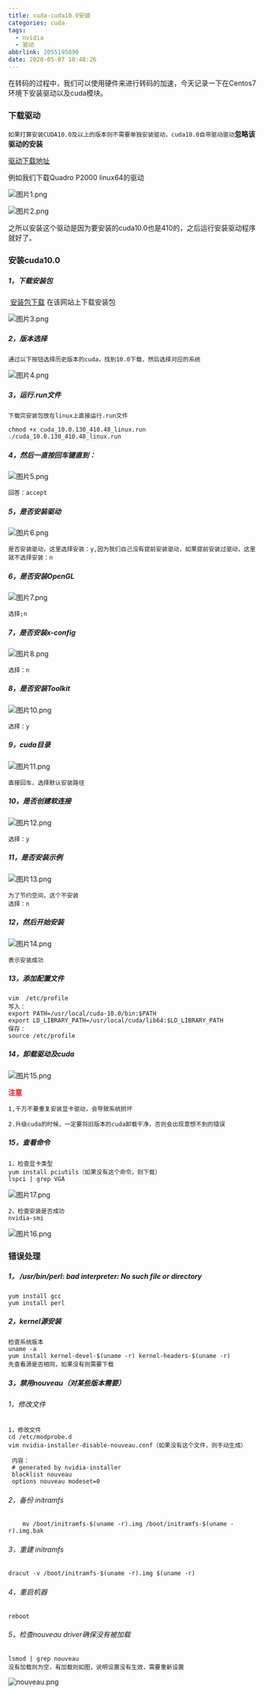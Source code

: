 ```yaml
---
title: cuda-cuda10.0安装
categories: cuda
tags:
  - nvidia
  - 驱动
abbrlink: 2055195890
date: 2020-05-07 10:48:26
---
```


​		在转码的过程中，我们可以使用硬件来进行转码的加速，今天记录一下在Centos7环境下安装驱动以及cuda模块。

### 下载驱动

`如果打算安装CUDA10.0及以上的版本则不需要单独安装驱动，cuda10.0自带驱动驱动`**忽略该驱动的安装**

[驱动下载地址](https://www.nvidia.cn/Download/Find.aspx?lang=cn&QNF=1)

例如我们下载Quadro P2000 linux64的驱动

![图片1.png](/images/cuda/图片1.png)

![图片2.png](/images/cuda/图片2.png)

之所以安装这个驱动是因为要安装的cuda10.0也是410的，之后运行安装驱动程序就好了。



### 安装cuda10.0

##### 1，下载安装包

​	[安装包下载](https://developer.nvidia.com/cuda-downloads?target_os=Linux&target_arch=x86_64&target_distro=CentOS&target_version=7&target_type=runfilelocal)	在该网站上下载安装包

![图片3.png](/images/cuda/图片3.png)

##### 2，版本选择

~~~
通过以下按钮选择历史版本的cuda，找到10.0下载，然后选择对应的系统
~~~

![图片4.png](/images/cuda/图片4.png)

##### 3，运行.run文件

~~~
下载完安装包放在linux上直接运行.run文件

chmod +x cuda_10.0.130_410.48_linux.run 
./cuda_10.0.130_410.48_linux.run
~~~

##### 4，然后一直按回车键直到：

![图片5.png](/images/cuda/图片5.png)

~~~
回答：accept
~~~

##### 5，是否安装驱动

![图片6.png](/images/cuda/图片6.png)

~~~
是否安装驱动，这里选择安装：y,因为我们自己没有提前安装驱动，如果提前安装过驱动，这里就不选择安装：n
~~~

##### 6，是否安装OpenGL

![图片7.png](/images/cuda/图片7.png)

~~~
选择;n
~~~

##### 7，是否安装x-config

![图片8.png](/images/cuda/图片8.png)

~~~
选择：n
~~~

##### 8，是否安装Toolkit

![图片10.png](/images/cuda/图片10.png)

~~~
选择：y
~~~

##### 9，cuda目录

![图片11.png](/images/cuda/图片11.png)

~~~
直接回车，选择默认安装路径
~~~

##### 10，是否创建软连接

![图片12.png](/images/cuda/图片12.png)

~~~
选择：y
~~~

##### 11，是否安装示例

![图片13.png](/images/cuda/图片13.png)

~~~
为了节约空间，这个不安装
选择：n
~~~

##### 12，然后开始安装

![图片14.png](/images/cuda/图片14.png)

~~~
表示安装成功
~~~

##### 13，添加配置文件

~~~
vim  /etc/profile
写入：
export PATH=/usr/local/cuda-10.0/bin:$PATH
export LD_LIBRARY_PATH=/usr/local/cuda/lib64:$LD_LIBRARY_PATH
保存：
source /etc/profile
~~~

##### 14，卸载驱动及cuda

![图片15.png](/images/cuda/图片15.png)

<font color="red">**注意**</font>

`1,千万不要重复安装显卡驱动，会导致系统损坏`

`2.升级cuda的时候，一定要将旧版本的cuda卸载干净，否则会出现意想不到的错误`

##### 15，查看命令

~~~
1，检查显卡类型
yum install pciutils（如果没有这个命令，则下载）
lspci | grep VGA
~~~

![图片17.png](/images/cuda/图片17.png)

~~~
2，检查安装是否成功
nvidia-smi
~~~

![图片16.png](/images/cuda/图片16.png)



### 错误处理

##### 1， /usr/bin/perl: bad interpreter: No such file or directory

~~~
yum install gcc
yum install perl
~~~

##### 2，kernel源安装

~~~
检查系统版本
uname -a
yum install kernel-devel-$(uname -r) kernel-headers-$(uname -r)
先查看源是否相同，如果没有则需要下载
~~~

##### 3，禁用nouveau（对某些版本需要）

###### 1，修改文件

~~~
1，修改文件
cd /etc/modprobe.d
vim nvidia-installer-disable-nouveau.conf（如果没有这个文件，则手动生成）
 
 内容：
 # generated by nvidia-installer
 blacklist nouveau
 options nouveau modeset=0

~~~

###### 2，备份 initramfs

~~~
    mv /boot/initramfs-$(uname -r).img /boot/initramfs-$(uname -r).img.bak
~~~

###### 3，重建 initramfs

~~~
dracut -v /boot/initramfs-$(uname -r).img $(uname -r)
~~~

###### 4，重启机器

~~~
reboot
~~~

###### 5，检查nouveau driver确保没有被加载

~~~
lsmod | grep nouveau
没有加载则为空，有加载则如图，说明设置没有生效，需要重新设置
~~~

![nouveau.png](/images/cuda/nouveau.png)